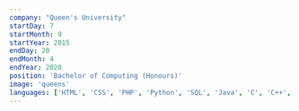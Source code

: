 ```yaml
---
company: "Queen's University"
startDay: 7
startMonth: 9
startYear: 2015
endDay: 20
endMonth: 4
endYear: 2020
position: 'Bachelor of Computing (Honours)'
image: 'queens'
languages: ['HTML', 'CSS', 'PHP', 'Python', 'SQL', 'Java', 'C', 'C++', 'Haskell', 'Prolog']
---
```

